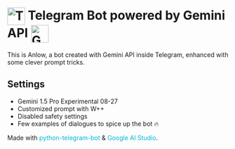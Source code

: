 <h1>
  <img src="https://upload.wikimedia.org/wikipedia/commons/8/82/Telegram_logo.svg" alt="Telegram Logo" width="40" style="vertical-align: middle;" />
  Telegram Bot powered by Gemini API
  <img src="https://uxwing.com/wp-content/themes/uxwing/download/brands-and-social-media/google-gemini-icon.png" alt="Gemini Logo" width="40" style="vertical-align: middle;" />
</h1>

<p>This is Anlow, a bot created with Gemini API inside Telegram, enhanced with some clever prompt tricks.</p>

<h2>Settings</h2>
<ul>
  <li>Gemini 1.5 Pro Experimental 08-27</li>
  <li>Customized prompt with W++</li>
  <li>Disabled safety settings</li>
  <li>Few examples of dialogues to spice up the bot 🔥</li>
</ul>

<p>Made with 
  <a href="https://python-telegram-bot.org" style="color: #00b4d8; text-decoration: none;">python-telegram-bot</a> & 
  <a href="https://aistudio.google.com/" style="color: #00b4d8; text-decoration: none;">Google AI Studio</a>.
</p>

